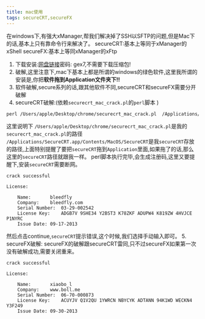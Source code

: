 ```yaml
---
title: mac使用 
tags: secureCRT,secureFX
---
```

在windows下,有强大xManager,帮我们解决掉了SSH以SFTP的问题,但是Mac下的话,基本上只有靠命令行来解决了。
secureCRT:基本上等同于xManager的xShell
secureFX:基本上等同xManager的xFtp
1. 下载安装:[网盘链接](http://pan.baidu.com/s/1jGqw6nO )密码: gex7,不需要下载压缩包!
2. 破解,这里注意下,mac下基本上都是所谓的windows的绿色软件,这里我所谓的安装是,你把**软件拖到Application文件夹下!!**
3. 软件破解,secure系列的话,跟其他软件不同,secureCRT和secureFX需要分开破解
4. secureCRT破解:(依赖`securecrt_mac_crack.pl`的`perl`脚本 )
```markdown
perl /Users/apple/Desktop/chrome/securecrt_mac_crack.pl  /Applications/SecureCRT.app/Contents/MacOS/SecureCRT
```
这里说明下 `/Users/apple/Desktop/chrome/securecrt_mac_crack.pl`是我的`securecrt_mac_crack.pl`的路径
`/Applications/SecureCRT.app/Contents/MacOS/SecureCRT`是我`secureCRT`存放的路径,上面特别提醒了要把`secureCRT`拖到`Application`里面,如果拖了的话,那么这里的`secureCRT`路径就跟我一样。
perl脚本执行完毕,会生成注册码,这里又要提醒下,安装`secureCRT`需要断网。
```
crack successful

License:

	Name:		bleedfly
	Company:	bleedfly.com
	Serial Number:	03-29-002542
	License Key:	ADGB7V 9SHE34 Y2BST3 K78ZKF ADUPW4 K819ZW 4HVJCE P1NYRC
	Issue Date:	09-17-2013
```
然后点击continue,`secureCRT`提示错误,这个时候,我们选择手动输入即可。
5. secureFX破解:
secureFX的破解跟secureCRT雷同,只不过secureFX如果第一次没有破解成功,需要关闭重来。
```
crack successful

License:

	Name:		xiaobo_l
	Company:	www.boll.me
	Serial Number:	06-70-000873
	License Key:	ACUYJV Q1V2QU 1YWRCN NBYCYK ADTANN 94K1WD WECKN4 Y3F249
	Issue Date:	09-30-2013
```